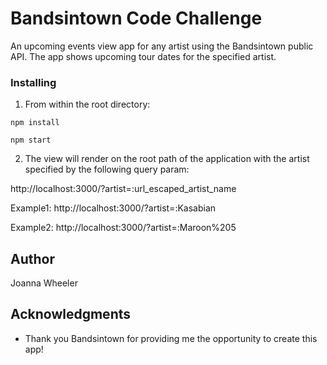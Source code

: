 #  Bandsintown Code Challenge
An upcoming events view app for any artist using the Bandsintown public API. The app shows upcoming tour dates for the specified artist.



### Installing
1) From within the root directory:
```
npm install
```
```
npm start
```


2) The view will render on the root path of the application with the artist specified by the following query param:

http://localhost:3000/?artist=:url_escaped_artist_name

Example1: http://localhost:3000/?artist=:Kasabian

Example2: http://localhost:3000/?artist=:Maroon%205



## Author
Joanna Wheeler



## Acknowledgments

* Thank you Bandsintown for providing me the opportunity to create this app!

